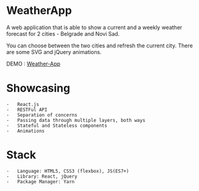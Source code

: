 # WeatherApp

A web application that is able to show a current and a weekly weather forecast for 2 cities - Belgrade and Novi Sad.

You can choose between the two cities and refresh the current city.
There are some SVG and jQuery animations.
 
DEMO : [Weather-App](http://weather-app.vojkantrojanovic.com)

# Showcasing 

    -   React.js
    -   RESTFul API
    -   Separation of concerns
    -   Passing data through multiple layers, both ways
    -   Stateful and Stateless components
    -   Animations

# Stack

    -   Language: HTML5, CSS3 (flexbox), JS(ES7+)
    -   Library: React, jQuery
    -   Package Manager: Yarn

